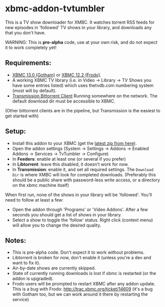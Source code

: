xbmc-addon-tvtumbler
====================

This is a TV show downloader for XMBC.
It watches torrent RSS feeds for new episodes in 'followed' TV shows in your library, and downloads any that you don't
have.

WARNING: This is **pre-alpha** code, use at your own risk, and do not expect it to work completely yet!

Requirements:
-------------

- [XBMC 13.0 (Gotham)](http://mirrors.xbmc.org/snapshots/) or [XBMC 12.2 (Frodo)](http://xbmc.org/download/).
- A working XBMC TV library (i.e. in Video -> Library -> TV Shows you have some entries listed) which uses thetvdb.com
numbering system (most will by default).
- [Transmission Bittorrent Client](http://www.transmissionbt.com/) Running somewhere on the network.  The default
download dir must be accessible to XBMC.

(Other bittorrent clients are in the pipeline, but Transmission is the easiest to get started with)

Setup:
------

- Install this addon to your XBMC (get the [latest zip from here](http://repo.tvtumbler.com/service.tvtumbler/)).
- Open the addon settings (System -> Settings -> Addons -> Enabled Addons -> Services -> TvTumbler -> Configure)
- In **Feeders**: enable at least one (or several if you prefer)
- In **Libtorrent**: leave this disabled, it doesn't work for now.
- In **Transmission**: enable it, and set all required settings.  The `Download Dir` is where XMBC will look for 
completed downloads. (Preferably this should be a public share with password-less write access, or a directory on the
xbmc machine itself)

When first run, none of the shows in your library will be 'followed'.  You'll need to follow at least a few:

- Open the addon through 'Programs' or 'Video Addons'.  After a few seconds you should get a list of shows in your 
library.
- Select a show to toggle the 'follow' status.  Right click (context menu) will allow you to change the desired quality.

Notes:
------

- This is pre-alpha code.  Don't expect it to work without problems.
- Libtorrent is broken for now, don't enable it (unless you're a dev and want to fix it).
- Air-by-date shows are currently skipped.
- State of currently running downloads is lost if xbmc is restarted (or the addon is upgraded).
- Frodo users will be prompted to restart XBMC after any addon update.  This is a bug with Frodo: http://trac.xbmc.org/ticket/14609
  (it's a bug with Gotham too, but we can work around it there by restarting the service)


